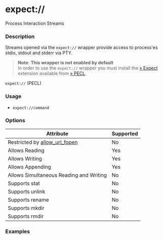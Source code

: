 expect://
=========

Process Interaction Streams

### Description

Streams opened via the `expect://` wrapper provide access to process'es
stdio, stdout and stderr via PTY.

> **Note**: **This wrapper is not enabled by default**  
> <span class="simpara"> In order to use the `expect://` wrapper you
> must install the
> <a href="https://pecl.php.net/package/expect" class="link external">» Expect</a>
> extension available from
> <a href="https://pecl.php.net/" class="link external">» PECL</a>.
> </span>

`expect://` (PECL)

### Usage

-   <span class="simpara">`expect://command`</span>

### Options

| Attribute                                                                        | Supported |
|----------------------------------------------------------------------------------|-----------|
| Restricted by <a href="/filesystem/setup.html#" class="link">allow_url_fopen</a> | No        |
| Allows Reading                                                                   | Yes       |
| Allows Writing                                                                   | Yes       |
| Allows Appending                                                                 | Yes       |
| Allows Simultaneous Reading and Writing                                          | No        |
| Supports <span class="function">stat</span>                                      | No        |
| Supports <span class="function">unlink</span>                                    | No        |
| Supports <span class="function">rename</span>                                    | No        |
| Supports <span class="function">mkdir</span>                                     | No        |
| Supports <span class="function">rmdir</span>                                     | No        |

### Examples
